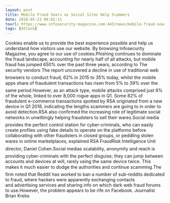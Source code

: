 ```yaml
---
layout: post
title: Mobile Fraud Soars as Social Sites Help Scammers
date: 2018-05-23 00:02:11
tourl: https://www.infosecurity-magazine.com:443/news/mobile-fraud-soars-as-social-sites/
tags: [Attack]
---
```

Cookies enable us to provide the best experience possible and help us understand how visitors use our website. By browsing Infosecurity Magazine, you agree to our use of cookies.Phishing continues to dominate the fraud landscape, accounting for nearly half of all attacks, but mobile fraud has jumped 650% over the past three years, according to The security vendors The report uncovered a decline in use of traditional web browsers to conduct fraud, 62% in 2015 to 35% today, whilst the mobile apps share of fraudulent transactions has risen from 5% to 39% over the same period.However, as an attack type, mobile attacks comprised just 6% of the whole, linked to over 8,000 rogue apps in Q1. Some 82% of fraudulent e-commerce transactions spotted by RSA originated from a new device in Q1 2018, indicating the lengths scammers are going to in order to avoid detection.RSA also confirmed the increasing role of legitimate social networks in unwittingly helping fraudsters to sell their wares.Social media provides the perfect control station for cyber-criminals, who can easily create profiles using fake details to operate on the platforms before collaborating with other fraudsters in closed groups, or peddling stolen wares in online marketplaces, explained RSA FraudRisk Intelligence Unit director, Daniel Cohen.Social medias scalability, anonymity and reach is providing cyber-criminals with the perfect disguise; they can jump between accounts and devices at will, rarely using the same device twice. This makes it much easier to dodge the authorities and continue scamming.The firm noted that Reddit has worked to ban a number of sub-reddits dedicated to fraud, where hackers were apparently exchanging contacts and advertising services and sharing info on which dark web fraud forums to use.However, the problem appears to be rife on Facebook. Journalist Brian Krebs 